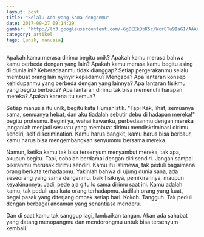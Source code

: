 ```yaml
---
layout: post
title: "Selalu Ada yang Sama denganmu"
date: 2017-09-27 09:14:29
gambar: "http://lh3.googleusercontent.com/-6gDEEkBbK5c/Wcr8Tu9IaGI/AAAAAAAACSs/I9nJ9GJWNy4tZiZuuFZzv6LEo0CKtym8gCLcBGAs/s900/friendship_never_dies_by_nami86.png"
category: artikel
tags: [unik, manusia]
---
```


Apakah kamu merasa dirimu begitu unik? Apakah kamu merasa bahwa kamu berbeda dengan yang lain? Apakah kamu merasa kamu begitu asing di dunia ini? Keberadaanmu tidak dianggap? Setiap pergerakanmu selalu membuat orang lain nyinyir kepadamu? Mengapa? Apa lantaran konsep kehidupanmu yang berbeda dengan yang lainnya? Apa lantaran fisikmu yang begitu berbeda? Apa lantaran dirimu tak bisa memenuhi harapan mereka? Apakah karena itu semua?

Setiap manusia itu unik, begitu kata Humanistik. "Tapi Kak, lihat, semuanya sama, semuanya hebat, dan aku tiadalah sebutir debu di hadapan mereka!" begitu protesmu. Begini ya, wahai kawanku, perbedaanmu dengan mereka janganlah menjadi sesuatu yang membuat dirimu mendiskriminasi dirimu sendiri, self discrimination. Kamu harus bangkit, kamu harus bisa berbaur, kamu harus bisa mengembangkan senyummu bersama mereka.

Namun, ketika kamu tak bisa tersenyum menyambut mereka, tak apa, akupun begitu. Tapi, cobalah berdamai dengan diri sendiri. Jangan sampai pikiranmu merusak dirimu sendiri. Kamu itu istimewa, tak peduli bagaimana orang berkata terhadapmu. Yakinlah bahwa di ujung dunia sana, ada seseorang yang sama denganmu, baik fisiknya, pemikirannya, maupun keyakinannya. Jadi, pede aja gitu lo sama dirimu saat ini. Kamu adalah kamu, tak peduli apa kata orang terhadapmu. Jadilah orang yang kuat, bagai pasak yang diterjang ombak setiap hari. Kokoh. Tangguh. Tak peduli dengan berbagai ancaman yang senantiasa menderu.

Dan di saat kamu tak sanggup lagi, lambaikan tangan. Akan ada sahabat yang datang menopangmu dan mendorongmu untuk bisa tersenyum kembali.